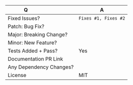 <!--
Thanks for submitting a pull request!
Before making a PR, please read our contributing guidelines
https://github.com/akphi/config-tester/blob/master/CONTRIBUTING.md

Please note that the <...team-name...> team requires two approvals before merging most PRs.

For issue references: Add a comma-separated list of a [closing word](https://help.github.com/articles/closing-issues-via-commit-messages/) followed by the ticket number fixed by the PR. (it should be underlined in the preview if done correctly)

If you are making a change that should have a docs update: submit another PR at: <...doc-repo-link...>
-->

| Q                       | A                                                                                                          |
| ----------------------- | ---------------------------------------------------------------------------------------------------------- |
| Fixed Issues?           | `Fixes #1, Fixes #2` <!-- remove the (`) quotes and write "Fixes" before the number to link the issues --> |
| Patch: Bug Fix?         |
| Major: Breaking Change? |
| Minor: New Feature?     |
| Tests Added + Pass?     | Yes                                                                                                        |
| Documentation PR Link   | <!-- If only readme change, add `[skip ci]` to your commits -->                                            |
| Any Dependency Changes? |
| License                 | MIT                                                                                                        |

<!--
Describe your changes below in as much detail as possible

If you made dependency changes, please explain why you need it and what are the alternatives you consider
if applicable
-->
